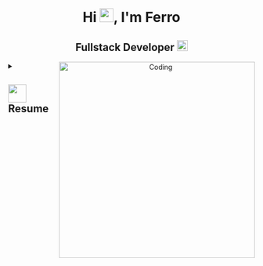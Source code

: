 <h1 align="center">Hi <img src="https://github.com/YourUsername/YourUsername/blob/main/icons/Hi.gif" width="28px"/>, I'm Ferro</h1>
<h2 align="center">
  Fullstack Developer
  <a href="https://[your-portfolio-link]">
    <img src="https://img.shields.io/badge/Portfolio-543DE0?style=for-the-badge&logo=About.me&logoColor=white" alt="Portfolio" style="height:22px;">
  </a>
</h2>
<div align="center"> 
  <img align="right" alt="Coding" width="400" src="add your link here">
</div>

<details>
 <summary>
    <h2> 
      <img align="center" src="https://github.com/Ferituaku/Ferituaku/blob/main/icons/about.png" width="37" /> 
    Resume
    </h2>
</summary>
 <details>
  <summary><h4> <img align="center" src="https://github.com/Ferituaku/Ferituaku/blob/main/icons/experience.gif" width="29"/> Experience</h4></summary>
  - **Fullstack Web Developer ** at SIT (Sisterm Informasi Terpadu) | 4 Months
 </details>
  <h3 align="left">Connect with me:</h3>
  <p align="left">
  <a href="your link" target="blank"><img align="center" src="https://cdn.jsdelivr.net/npm/simple-icons@3.0.1/icons/twitter.svg" alt="" height="30" width="40" /></a>
  <a href="your link" target="blank"><img align="center" src="https://cdn.jsdelivr.net/npm/simple-icons@3.0.1/icons/linkedin.svg" alt="" height="30" width="40" /></a>
  <a href="your link" target="blank"><img align="center" src="https://cdn.jsdelivr.net/npm/simple-icons@3.0.1/icons/instagram.svg" alt="" height="30" width="40" /></a>
  <a href="your link" target="blank"><img align="center" src="https://cdn.jsdelivr.net/npm/simple-icons@3.0.1/icons/youtube.svg" alt="" height="30" width="40" /></a>
  </p>
</details>
